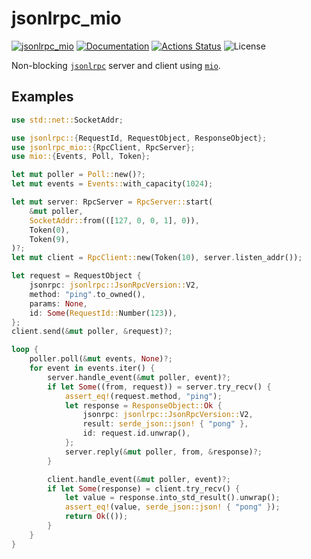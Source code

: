 jsonlrpc_mio
============

[![jsonlrpc_mio](https://img.shields.io/crates/v/jsonlrpc_mio.svg)](https://crates.io/crates/jsonlrpc_mio)
[![Documentation](https://docs.rs/jsonlrpc_mio/badge.svg)](https://docs.rs/jsonlrpc_mio)
[![Actions Status](https://github.com/sile/jsonlrpc_mio/workflows/CI/badge.svg)](https://github.com/sile/jsonlrpc_mio/actions)
![License](https://img.shields.io/crates/l/jsonlrpc_mio)

Non-blocking [`jsonlrpc`] server and client using [`mio`].

[`jsonlrpc`]: https://crates.io/crates/jsonlrpc
[`mio`]: https://crates.io/crates/mio

Examples
--------

```rust
use std::net::SocketAddr;

use jsonlrpc::{RequestId, RequestObject, ResponseObject};
use jsonlrpc_mio::{RpcClient, RpcServer};
use mio::{Events, Poll, Token};

let mut poller = Poll::new()?;
let mut events = Events::with_capacity(1024);

let mut server: RpcServer = RpcServer::start(
    &mut poller,
    SocketAddr::from(([127, 0, 0, 1], 0)),
    Token(0),
    Token(9),
)?;
let mut client = RpcClient::new(Token(10), server.listen_addr());

let request = RequestObject {
    jsonrpc: jsonlrpc::JsonRpcVersion::V2,
    method: "ping".to_owned(),
    params: None,
    id: Some(RequestId::Number(123)),
};
client.send(&mut poller, &request)?;

loop {
    poller.poll(&mut events, None)?;
    for event in events.iter() {
        server.handle_event(&mut poller, event)?;
        if let Some((from, request)) = server.try_recv() {
            assert_eq!(request.method, "ping");
            let response = ResponseObject::Ok {
                jsonrpc: jsonlrpc::JsonRpcVersion::V2,
                result: serde_json::json! { "pong" },
                id: request.id.unwrap(),
            };
            server.reply(&mut poller, from, &response)?;
        }

        client.handle_event(&mut poller, event)?;
        if let Some(response) = client.try_recv() {
            let value = response.into_std_result().unwrap();
            assert_eq!(value, serde_json::json! { "pong" });
            return Ok(());
        }
    }
}
```
